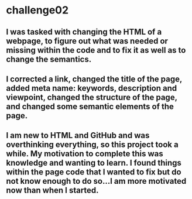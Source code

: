 # challenge02

## I was tasked with changing the HTML of a webpage, to figure out what was needed or missing within the code and to fix it as well as to change the semantics.

## I corrected a link, changed the title of the page, added meta name: keywords, description and viewpoint, changed the structure of the page, and changed some semantic elements of the page.

## I am new to HTML and GitHub and was overthinking everything, so this project took a while. My motivation to complete this was knowledge and wanting to learn. I found things within the page code that I wanted to fix but do not know enough to do so...I am more motivated now than when I started.